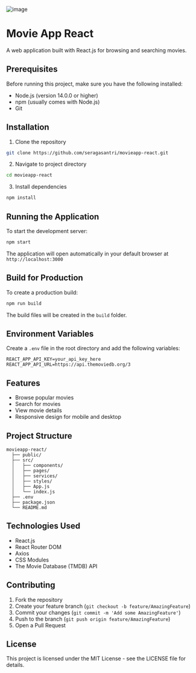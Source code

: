 ![image](https://github.com/user-attachments/assets/bc80dd34-aaaa-4042-a382-3c29974ea919)

# Movie App React

A web application built with React.js for browsing and searching movies.

## Prerequisites

Before running this project, make sure you have the following installed:
- Node.js (version 14.0.0 or higher)
- npm (usually comes with Node.js)
- Git

## Installation

1. Clone the repository
```bash
git clone https://github.com/seragasantri/movieapp-react.git
```

2. Navigate to project directory
```bash
cd movieapp-react
```

3. Install dependencies
```bash
npm install
```

## Running the Application

To start the development server:
```bash
npm start
```

The application will open automatically in your default browser at `http://localhost:3000`

## Build for Production

To create a production build:
```bash
npm run build
```

The build files will be created in the `build` folder.

## Environment Variables

Create a `.env` file in the root directory and add the following variables:
```
REACT_APP_API_KEY=your_api_key_here
REACT_APP_API_URL=https://api.themoviedb.org/3
```

## Features

- Browse popular movies
- Search for movies
- View movie details
- Responsive design for mobile and desktop

## Project Structure

```
movieapp-react/
  ├── public/
  ├── src/
  │   ├── components/
  │   ├── pages/
  │   ├── services/
  │   ├── styles/
  │   ├── App.js
  │   └── index.js
  ├── .env
  ├── package.json
  └── README.md
```

## Technologies Used

- React.js
- React Router DOM
- Axios
- CSS Modules
- The Movie Database (TMDB) API

## Contributing

1. Fork the repository
2. Create your feature branch (`git checkout -b feature/AmazingFeature`)
3. Commit your changes (`git commit -m 'Add some AmazingFeature'`)
4. Push to the branch (`git push origin feature/AmazingFeature`)
5. Open a Pull Request

## License

This project is licensed under the MIT License - see the LICENSE file for details.

